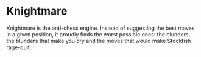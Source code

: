 # Knightmare
Knightmare is the anti-chess engine. Instead of suggesting the best moves in a given position, it proudly finds the worst possible ones: the blunders, the blunders that make you cry and the moves that would make Stockfish rage-quit.
